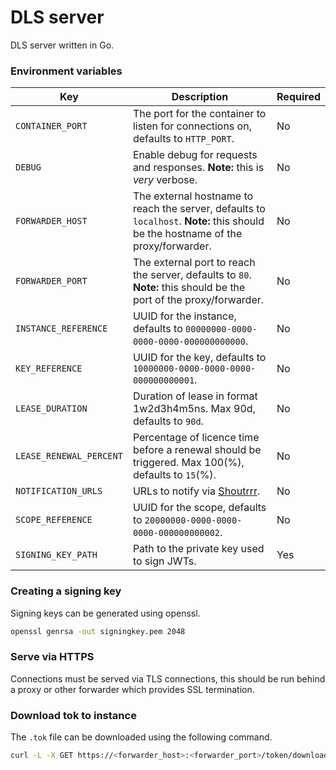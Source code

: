 # DLS server

DLS server written in Go.

### Environment variables

| Key                     | Description                                                                                                                       | Required |
|-------------------------|-----------------------------------------------------------------------------------------------------------------------------------|----------|
| `CONTAINER_PORT`        | The port for the container to listen for connections on, defaults to `HTTP_PORT`.                                                 | No       |
| `DEBUG`                 | Enable debug for requests and responses. **Note:** this is *very* verbose.                                                        | No       |
| `FORWARDER_HOST`        | The external hostname to reach the server, defaults to `localhost`. **Note:** this should be the hostname of the proxy/forwarder. | No       |
| `FORWARDER_PORT`        | The external port to reach the server, defaults to `80`. **Note:** this should be the port of the proxy/forwarder.                | No       |
| `INSTANCE_REFERENCE`    | UUID for the instance, defaults to `00000000-0000-0000-0000-000000000000`.                                                        | No       |
| `KEY_REFERENCE`         | UUID for the key, defaults to `10000000-0000-0000-0000-000000000001`.                                                             | No       |
| `LEASE_DURATION`        | Duration of lease in format 1w2d3h4m5ns. Max 90d, defaults to `90d`.                                                              | No       |
| `LEASE_RENEWAL_PERCENT` | Percentage of licence time before a renewal should be triggered. Max 100(%), defaults to `15`(%).                                 | No       |
| `NOTIFICATION_URLS`     | URLs to notify via [Shoutrrr](https://github.com/containrrr/shoutrrr).                                                            | No       |
| `SCOPE_REFERENCE`       | UUID for the scope, defaults to `20000000-0000-0000-0000-000000000002`.                                                           | No       |
| `SIGNING_KEY_PATH`      | Path to the private key used to sign JWTs.                                                                                        | Yes      |

### Creating a signing key

Signing keys can be generated using openssl.

```sh
openssl genrsa -out signingkey.pem 2048 
```

### Serve via HTTPS

Connections must be served via TLS connections, this should be run behind a proxy or other forwarder which provides SSL termination.

### Download tok to instance

The `.tok` file can be downloaded using the following command.

```sh
curl -L -X GET https://<forwarder_host>:<forwarder_port>/token/download -o /etc/nvidia/ClientConfigToken/client_configuration_token_$(date '+%d-%m-%Y-%H-%M-%S').tok
```
